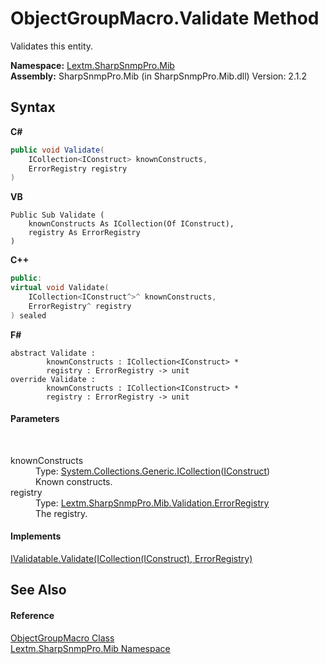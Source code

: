 # ObjectGroupMacro.Validate Method 
 

Validates this entity.

**Namespace:**&nbsp;<a href="N_Lextm_SharpSnmpPro_Mib">Lextm.SharpSnmpPro.Mib</a><br />**Assembly:**&nbsp;SharpSnmpPro.Mib (in SharpSnmpPro.Mib.dll) Version: 2.1.2

## Syntax

**C#**<br />
``` C#
public void Validate(
	ICollection<IConstruct> knownConstructs,
	ErrorRegistry registry
)
```

**VB**<br />
``` VB
Public Sub Validate ( 
	knownConstructs As ICollection(Of IConstruct),
	registry As ErrorRegistry
)
```

**C++**<br />
``` C++
public:
virtual void Validate(
	ICollection<IConstruct^>^ knownConstructs, 
	ErrorRegistry^ registry
) sealed
```

**F#**<br />
``` F#
abstract Validate : 
        knownConstructs : ICollection<IConstruct> * 
        registry : ErrorRegistry -> unit 
override Validate : 
        knownConstructs : ICollection<IConstruct> * 
        registry : ErrorRegistry -> unit 
```


#### Parameters
&nbsp;<dl><dt>knownConstructs</dt><dd>Type: <a href="https://docs.microsoft.com/dotnet/api/system.collections.generic.icollection-1" target="_blank" rel="noopener noreferrer">System.Collections.Generic.ICollection</a>(<a href="T_Lextm_SharpSnmpPro_Mib_IConstruct">IConstruct</a>)<br />Known constructs.</dd><dt>registry</dt><dd>Type: <a href="T_Lextm_SharpSnmpPro_Mib_Validation_ErrorRegistry">Lextm.SharpSnmpPro.Mib.Validation.ErrorRegistry</a><br />The registry.</dd></dl>

#### Implements
<a href="M_Lextm_SharpSnmpPro_Mib_IValidatable_Validate">IValidatable.Validate(ICollection(IConstruct), ErrorRegistry)</a><br />

## See Also


#### Reference
<a href="T_Lextm_SharpSnmpPro_Mib_ObjectGroupMacro">ObjectGroupMacro Class</a><br /><a href="N_Lextm_SharpSnmpPro_Mib">Lextm.SharpSnmpPro.Mib Namespace</a><br />